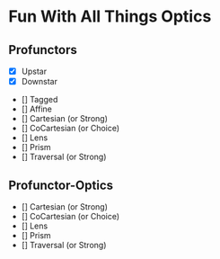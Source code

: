 # Fun With All Things Optics

## Profunctors
- [x] Upstar
- [x] Downstar
- [] Tagged
- [] Affine
- [] Cartesian   (or Strong)
- [] CoCartesian (or Choice)
- [] Lens
- [] Prism
- [] Traversal (or Strong)

## Profunctor-Optics
- [] Cartesian   (or Strong)
- [] CoCartesian (or Choice)
- [] Lens
- [] Prism
- [] Traversal (or Strong)